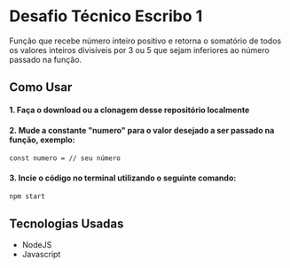 
# Desafio Técnico Escribo 1

Função que recebe número inteiro positivo e retorna o somatório de todos os valores
inteiros divisíveis por 3 ou 5 que sejam inferiores ao número passado na função.


## Como Usar

#### 1. Faça o download ou a clonagem desse repositório localmente
#### 2. Mude a constante "numero" para o valor desejado a ser passado na função, exemplo:

```
const numero = // seu número
```
#### 3. Incie o código no terminal utilizando o seguinte comando:
```
npm start
```

## Tecnologias Usadas

- NodeJS
- Javascript



 
